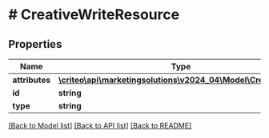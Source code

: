 # # CreativeWriteResource

## Properties

Name | Type | Description | Notes
------------ | ------------- | ------------- | -------------
**attributes** | [**\criteo\api\marketingsolutions\v2024_04\Model\CreativeWrite**](CreativeWrite.md) |  | [optional]
**id** | **string** |  | [optional]
**type** | **string** |  | [optional]

[[Back to Model list]](../../README.md#models) [[Back to API list]](../../README.md#endpoints) [[Back to README]](../../README.md)
